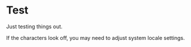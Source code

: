 # Test
Just testing things out.

If the characters look off, you may need to adjust system locale settings.
